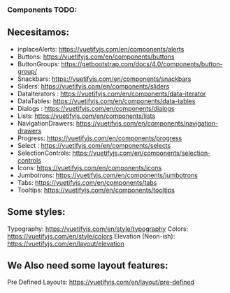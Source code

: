 ### Components TODO: 


## Necesitamos: 
- inplaceAlerts: https://vuetifyjs.com/en/components/alerts
- Buttons: https://vuetifyjs.com/en/components/buttons
- ButtonGroups: https://getbootstrap.com/docs/4.0/components/button-group/
- Snackbars: https://vuetifyjs.com/en/components/snackbars
- Sliders: https://vuetifyjs.com/en/components/sliders
- DataIterators : https://vuetifyjs.com/en/components/data-iterator
- DataTables: https://vuetifyjs.com/en/components/data-tables
- Dialogs : https://vuetifyjs.com/en/components/dialogs
- Lists: https://vuetifyjs.com/en/components/lists
- NavigationDrawers: https://vuetifyjs.com/en/components/navigation-drawers
- Progress: https://vuetifyjs.com/en/components/progress
- Select : https://vuetifyjs.com/en/components/selects
- SelectionControls: https://vuetifyjs.com/en/components/selection-controls
- Icons: https://vuetifyjs.com/en/components/icons
- Jumbotrons: https://vuetifyjs.com/en/components/jumbotrons
- Tabs: https://vuetifyjs.com/en/components/tabs
- Tooltips: https://vuetifyjs.com/en/components/tooltips


## Some styles: 
Typography: https://vuetifyjs.com/en/style/typography 
Colors:  https://vuetifyjs.com/en/style/colors
Elevation (Neon-ish): https://vuetifyjs.com/en/layout/elevation

## We Also need some layout features: 
Pre Defined Layouts: https://vuetifyjs.com/en/layout/pre-defined
